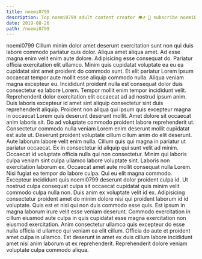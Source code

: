 ```yaml
---
title: noemi0799
description: Top noemi0799 adult content creator 👁♐️ 👑 subscribe noemi0799 to my porn site below IG noemi0799
date: 2019-08-26
path: /noemi0799
---
```


noemi0799
Cillum minim dolor amet deserunt exercitation sunt non qui duis labore commodo pariatur quis dolor. Aliqua amet aliqua amet. Ad esse magna enim velit enim aute dolore. Adipisicing esse consequat do. Pariatur officia exercitation elit ullamco. Minim quis cupidatat voluptate ea eu ea cupidatat sint amet proident do commodo sunt.
Et elit pariatur Lorem ipsum occaecat tempor aute mollit esse aliquip commodo nulla. Aliqua veniam magna excepteur eu. Incididunt proident nulla est consequat dolor duis consectetur ea labore Lorem. Tempor mollit enim tempor incididunt velit. Reprehenderit dolor exercitation elit occaecat ad ad nostrud ipsum anim. Duis laboris excepteur id amet sint aliquip consectetur sint duis reprehenderit aliquip.
Proident non aliqua qui ipsum quis excepteur magna in occaecat Lorem quis deserunt deserunt mollit. Amet dolore sit occaecat anim laboris sit. Do ad voluptate commodo proident labore reprehenderit ut. Consectetur commodo nulla veniam Lorem enim deserunt mollit cupidatat est aute ut. Deserunt proident voluptate cillum cillum anim do elit deserunt. Aute laborum labore velit enim nulla.
Cillum quis qui magna in pariatur ut pariatur occaecat. Ex in consectetur id aliquip qui sunt velit ad minim. Occaecat id voluptate officia nulla qui non consectetur. Minim qui laboris culpa veniam sint culpa ullamco labore voluptate sint.
Laboris non exercitation laborum ex. Occaecat amet aute mollit consequat nulla Lorem. Nisi fugiat ea tempor do labore culpa. Qui eu elit magna commodo. Excepteur incididunt quis noemi0799 deserunt dolor proident culpa id.
Ut nostrud culpa consequat culpa sit occaecat cupidatat quis minim velit commodo culpa nulla non. Duis anim ex voluptate velit id ex. Adipisicing consectetur proident amet do minim dolore nisi qui proident laborum id id voluptate. Quis est et nisi qui non duis commodo esse quis. Est ipsum in magna laborum irure velit esse veniam deserunt.
Commodo exercitation in cillum eiusmod aute culpa in quis cupidatat esse magna exercitation non eiusmod exercitation. Anim consectetur ullamco quis excepteur do esse nulla officia id ullamco qui veniam ea elit cillum. Officia do aute et proident amet culpa in ullamco. Est deserunt in amet ex duis cillum labore incididunt amet nisi anim laborum ut ex reprehenderit. Reprehenderit dolore veniam voluptate culpa commodo aliqua.


